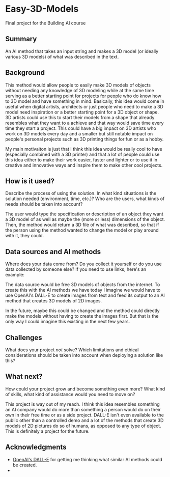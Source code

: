 # Easy-3D-Models

Final project for the Building AI course

## Summary

An AI method that takes an input string and makes a 3D model (or ideally various 3D models) of what was described in the text.


## Background
This method would allow people to easily make 3D models of objects without needing any knowledge of 3D modeling while at the same time serving as a better starting point for projects for people who do know how to 3D model and have something in mind. Basically, this idea would come in useful when digital artists, architects or just people who need to make a 3D model need inspiration or a better starting point for a 3D object or shape. 3D artists could use this to start their models from a shape that already resembles what they want to a achieve and that way would save time every time they start a project. This could have a big impact on 3D artists who work on 3D models every day and a smaller but still notable impact on people's personal projects such as 3D printing things for fun or as a hobby.

My main motivaiton is just that I think this idea would be really cool to have (especially combined with a 3D printer) and that a lot of people could use this idea either to make their work easier, faster and lighter or to use it in creative and innovative ways and inspire them to make other cool projects.

## How is it used?

Describe the process of using the solution. In what kind situations is the solution needed (environment, time, etc.)? Who are the users, what kinds of needs should be taken into account?

The user would type the specification or description of an object they want a 3D model of as well as maybe the (more or less) dimensions of the object. Then, the method would return a 3D file of what was described, so that if the person using the method wanted to change the model or play around with it, they could.

## Data sources and AI methods
Where does your data come from? Do you collect it yourself or do you use data collected by someone else?
If you need to use links, here's an example:


The data source would be free 3D models of objects from the internet. To create this with the AI methods we have today I imagine we would have to use OpenAI's DALL-E to create images from text and feed its output to an AI method that creates 3D models of 2D images.

In the future, maybe this could be changed and the method could directly make the models without having to create the images first. But that is the only way I could imagine this existing in the next few years.

## Challenges

What does your project _not_ solve? Which limitations and ethical considerations should be taken into account when deploying a solution like this?

## What next?

How could your project grow and become something even more? What kind of skills, what kind of assistance would you  need to move on? 

This project is way out of my reach. I think this idea resembles something an AI company would do more than something a person would do on their own in their free time or as a side project. DALL-E isn't even available to the public other than a controlled demo and a lot of the methods that create 3D models of 2D pictures do so of humans, as opposed to any type of object. This is definitely a project for the future.


## Acknowledgments

* [OpenAI's DALL-E](https://openai.com/blog/dall-e/) for getting me thinking what similar AI methods could be created.
* 
